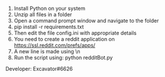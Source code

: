 1. Install Python on your system
2. Unzip all files in a folder
3. Open a command prompt window and navigate to the folder 
4. pip install -r requirements.txt
5. Then edit the file config.ini with appropriate details
6. You need to create a reddit application on https://ssl.reddit.com/prefs/apps/
7. A new line is made using \n
8. Run the script using: python redditBot.py

Developer: Excavator#6626

